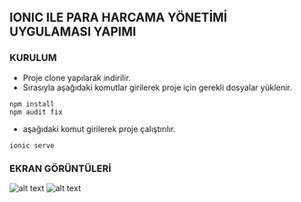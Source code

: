 ## IONIC ILE PARA HARCAMA YÖNETİMİ UYGULAMASI YAPIMI

### KURULUM
* Proje clone yapılarak indirilir.
* Sırasıyla aşağıdaki komutlar girilerek proje için gerekli dosyalar yüklenir.
```
npm install
npm audit fix
```
* aşağıdaki komut girilerek proje çalıştırılır.
```
ionic serve
```

### EKRAN GÖRÜNTÜLERİ

![alt text](https://i.imgur.com/cOwwlTN.png)
![alt text](https://i.imgur.com/Q2yZxoV.png)



